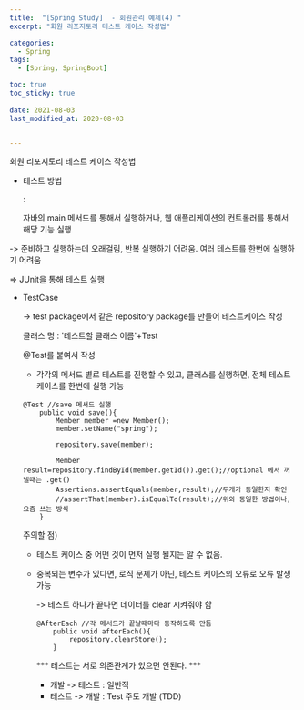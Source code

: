 ```yaml
---
title:  "[Spring Study]  - 회원관리 예제(4) "
excerpt: "회원 리포지토리 테스트 케이스 작성법"

categories:
  - Spring
tags:
  - [Spring, SpringBoot]

toc: true
toc_sticky: true
 
date: 2021-08-03
last_modified_at: 2020-08-03


---
```


회원 리포지토리 테스트 케이스 작성법

- 테스트 방법

  : 

  자바의 main 메서드를 통해서 실행하거나, 웹 애플리케이션의 컨트롤러를 통해서 해당 기능 실행

-> 준비하고 실행하는데 오래걸림, 반복 실행하기 어려움. 여러 테스트를 한번에 실행하기 어려움

=> JUnit을 통해 테스트 실행



- TestCase

  -> test package에서 같은 repository package를 만들어 테스트케이스 작성

  클래스 명 : '테스트할 클래스 이름'+Test

  @Test를 붙여서 작성

  - 각각의 메서드 별로 테스트를 진행할 수 있고, 클래스를 실행하면, 전체 테스트케이스를 한번에 실행 가능

  ```
  @Test //save 메서드 실행
      public void save(){
          Member member =new Member();
          member.setName("spring");
  
          repository.save(member);
  
          Member result=repository.findById(member.getId()).get();//optional 에서 꺼낼때는 .get()
          Assertions.assertEquals(member,result);//두개가 동일한지 확인
          //assertThat(member).isEqualTo(result);//위와 동일한 방법이나, 요즘 쓰는 방식
      }
  ```

  

  주의할 점) 

  - 테스트 케이스 중 어떤 것이 먼저 실행 될지는 알 수 없음.

  - 중복되는 변수가 있다면, 로직 문제가 아닌, 테스트 케이스의 오류로 오류 발생 가능

    -> 테스트 하나가 끝나면 데이터를 clear 시켜줘야 함 

    ```
    @AfterEach //각 메서드가 끝날때마다 동작하도록 만듬
        public void afterEach(){
            repository.clearStore();
        }
    ```

    *** 테스트는 서로 의존관계가 있으면 안된다. ***

    - 개발 -> 테스트 : 일반적
    - 테스트 -> 개발 : Test 주도 개발 (TDD)

